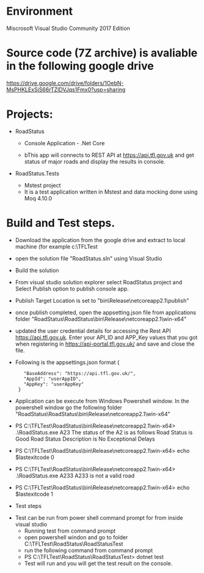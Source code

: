 # Environment
Miscrosoft Visual Studio Community 2017 Edition

# Source code (7Z archive) is avaliable in the following google drive
https://drive.google.com/drive/folders/1OebN-MsPHKLExSjS66rTZIDVJqs1Fmx0?usp=sharing

# Projects:
- RoadStatus 
    * Console Application - .Net Core
  
    * bThis app will connects to REST API at https://api.tfl.gov.uk and get status of major roads and display the results in console.
   
- RoadStatus.Tests
   * Mstest project
   * It is a test application written in Mstest and data mocking done using Moq 4.10.0 

# Build and Test steps.
- Download the application from the google drive and extract to local machine (for example c:\TFLTest
- open the solution file "RoadStatus.sln" using Visual Studio
- Build the solution
- From visual studio solution explorer select RoadStatus project and Select Publish option to publish console app. 
- Publish Target Location is set to "bin\Release\netcoreapp2.1\publish"
- once publish completed, open the appsetting.json file from applications folder "RoadStatus\RoadStatus\bin\Release\netcoreapp2.1\win-x64"
- updated the user credential details for accessing the Rest API https://api.tfl.gov.uk. Enter your API_ID and APP_Key values that you got when registering in https://api-portal.tfl.gov.uk/ and save and close the file.
-  Following is the appsettings.json format
        {

          "BaseAddress": "https://api.tfl.gov.uk/",
          "AppId": "userAppID",
          "AppKey": "userAppKey"
        }
 - Application can be execute from Windows Powershell window.
    In the powershell window go the following folder "RoadStatus\RoadStatus\bin\Release\netcoreapp2.1\win-x64"
* PS C:\TFLTest\RoadStatus\bin\Release\netcoreapp2.1\win-x64> .\RoadStatus.exe A23
    The status of the A2 is as follows
        Road Status is Good
        Road Status Description is No Exceptional Delays
        
 * PS C:\TFLTest\RoadStatus\bin\Release\netcoreapp2.1\win-x64> echo $lastexitcode
 0

* PS C:\TFLTest\RoadStatus\bin\Release\netcoreapp2.1\win-x64> .\RoadStatus.exe A233
A233 is not a valid road

 * PS C:\TFLTest\RoadStatus\bin\Release\netcoreapp2.1\win-x64> echo $lastexitcode
 1
 
 
 - Test steps
 * Test can be run from power shell command prompt for from inside visual studio
    * Running test from command prompt
    * open powershell windon and go to folder C:\TFLTest\RoadStatus\RoadStatusTest
    * run the following command from command prompt
    * PS C:\TFLTest\RoadStatus\RoadStatusTest> dotnet test
    * Test will run and you will get the test result on the console.

    
